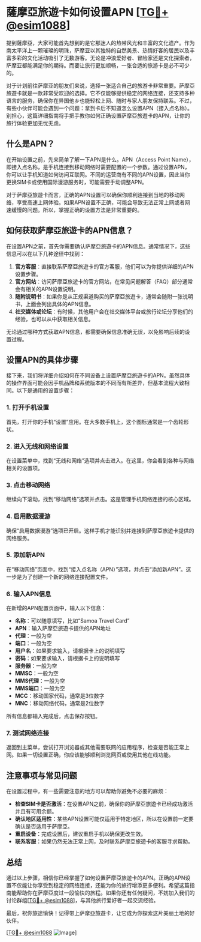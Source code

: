 # 薩摩亞旅遊卡如何设置APN [[TG💪+ @esim1088](https://t.me/s/esim1088)]

提到薩摩亞，大家可能首先想到的是它那迷人的热带风光和丰富的文化遗产。作为南太平洋上一颗璀璨的明珠，萨摩亚以其独特的自然美景、热情好客的居民以及丰富多彩的文化活动吸引了无数游客。无论是冲浪爱好者、冒险家还是文化探索者，萨摩亚都能满足你的期待。而要让旅行更加顺畅，一张合适的旅游卡是必不可少的。

对于计划前往萨摩亚的朋友们来说，选择一张适合自己的旅游卡非常重要。萨摩亞旅遊卡就是一款非常受欢迎的选择。它不仅能够提供稳定的网络连接，还支持多种语言的服务，确保你在异国他乡也能轻松上网、随时与家人朋友保持联系。不过，有些小伙伴可能会遇到一个问题：拿到卡后不知道怎么设置APN（接入点名称）。别担心，这篇详细指南将手把手教你如何正确设置萨摩亞旅遊卡的APN，让你的旅行体验更加无忧无虑。

## 什么是APN？

在开始设置之前，先来简单了解一下APN是什么。APN（Access Point Name），即接入点名称，是手机连接到移动网络时需要配置的一个参数。通过设置APN，你可以让手机知道如何访问互联网。不同的运营商有不同的APN设置，因此当你更换SIM卡或使用国际漫游服务时，可能需要手动调整APN。

对于萨摩亞旅遊卡而言，正确的APN设置可以确保你顺利连接到当地的移动网络，享受高速上网体验。如果APN设置不正确，可能会导致无法正常上网或者网速缓慢的问题。所以，掌握正确的设置方法是非常重要的。

## 如何获取萨摩亞旅遊卡的APN信息？

在设置APN之前，首先你需要确认萨摩亞旅遊卡的APN信息。通常情况下，这些信息可以在以下几种途径中找到：

1. **官方客服**：直接联系萨摩亞旅遊卡的官方客服，他们可以为你提供详细的APN设置步骤。
2. **官方网站**：访问萨摩亞旅遊卡的官方网站，在常见问题解答（FAQ）部分通常会有相关的APN设置说明。
3. **随附说明书**：如果你是从正规渠道购买的萨摩亞旅遊卡，通常会随附一张说明书，上面会列出具体的APN信息。
4. **社交媒体或论坛**：有时候，其他用户会在社交媒体平台或旅行论坛分享他们的经验，也可以从中获取相关信息。

无论通过哪种方式获取APN信息，都需要确保信息准确无误，以免影响后续的设置过程。

## 设置APN的具体步骤

接下来，我们将详细介绍如何在不同设备上设置萨摩亞旅遊卡的APN。虽然具体的操作界面可能会因手机品牌和系统版本的不同而有所差异，但基本流程大致相同。以下是通用的设置步骤：

### 1. 打开手机设置

首先，打开你的手机“设置”应用。在大多数手机上，这个图标通常是一个齿轮形状。

### 2. 进入无线和网络设置

在设置菜单中，找到“无线和网络”选项并点击进入。在这里，你会看到各种与网络相关的设置项。

### 3. 点击移动网络

继续向下滚动，找到“移动网络”选项并点击。这是管理手机网络连接的核心区域。

### 4. 启用数据漫游

确保“启用数据漫游”选项已开启。这样手机才能识别并连接到萨摩亞旅遊卡提供的网络服务。

### 5. 添加新APN

在“移动网络”页面中，找到“接入点名称（APN）”选项，并点击“添加新APN”。这一步是为了创建一个新的网络连接配置文件。

### 6. 输入APN信息

在新增的APN配置页面中，输入以下信息：
- **名称**：可以随意填写，比如“Samoa Travel Card”
- **APN**：输入萨摩亞旅遊卡提供的APN地址
- **代理**：一般为空
- **端口**：一般为空
- **用户名**：如果要求输入，请根据卡上的说明填写
- **密码**：如果要求输入，请根据卡上的说明填写
- **服务器**：一般为空
- **MMSC**：一般为空
- **MMS代理**：一般为空
- **MMS端口**：一般为空
- **MCC**：移动国家代码，通常是3位数字
- **MNC**：移动网络代码，通常是2位数字

所有信息都输入完成后，点击保存按钮。

### 7. 测试网络连接

返回到主菜单，尝试打开浏览器或其他需要联网的应用程序，检查是否能正常上网。如果一切设置正确，你应该能够顺利浏览网页或使用其他在线功能。

## 注意事项与常见问题

在设置过程中，有一些需要注意的地方可以帮助你避免不必要的麻烦：

- **检查SIM卡是否激活**：在设置APN之前，确保你的萨摩亞旅遊卡已经成功激活并且有可用余额。
- **确认地区适用性**：某些APN设置可能仅适用于特定地区，所以在设置前一定要确认是否适用于萨摩亞。
- **重启设备**：完成设置后，建议重启手机以确保更改生效。
- **联系客服**：如果仍然无法正常上网，及时联系萨摩亞旅遊卡的客服寻求帮助。

## 总结

通过以上步骤，相信你已经掌握了如何设置萨摩亞旅遊卡的APN。正确的APN设置不仅能让你享受到稳定的网络连接，还能为你的旅行增添更多便利。希望这篇指南能帮助你在萨摩亞度过一段愉快的旅程。如果你还有任何疑问，不妨加入我们的讨论群组[[TG💪+ @esim1088](https://t.me/s/esim1088)]，与其他旅行爱好者一起交流经验。

最后，祝你旅途愉快！记得带上萨摩亞旅遊卡，让它成为你探索这片美丽土地的好伙伴。

[[TG💪+ @esim1088](https://t.me/s/esim1088) ![Image](https://i.postimg.cc/4NQfJmqS/Snipaste-2025-05-13-00-14-12.png)]